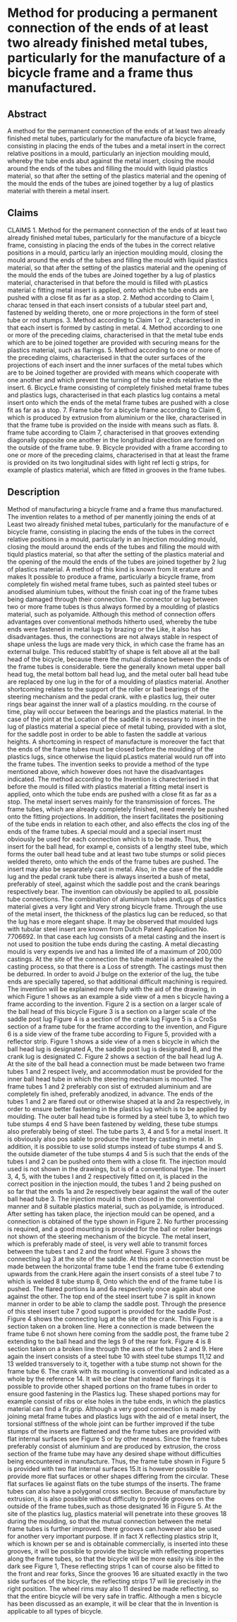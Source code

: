 # Method for producing a permanent connection of the ends of at least two already finished metal tubes, particularly for the manufacture of a bicycle frame and a frame thus manufactured.

## Abstract
A method for the permanent connection of the ends of at least two already finished metal tubes, particularly for the manufacture ofa bicycle frame, consisting in placing the ends of the tubes and a metal insert in the correct relative positions in a mould, particularly an injection moulding mould, whereby the tube ends abut against the metal insert, closing the mould around the ends of the tubes and filling the mould with liquid plastics material, so that after the setting of the plastics material and the opening of the mould the ends of the tubes are joined together by a lug of plastics material with therein a metal insert.

## Claims
CLAIMS 1. Method for the permanent connection of the ends of at least two already finished metal tubes, particularly for the manufacture of a bicycle frame, consisting in placing the ends of the tubes in the correct relative positions in a mould, particu larly an injection moulding mould, closing the mould around the ends of the tubes and filling the mould with liquid plastics material, so that after the setting of the plastics material and the opening of the mould the ends of the tubes are Joined together by a lug of plastics material, characterised in that before the mould is filled with pLastics material c fitting metal insert is applied, onto which the tube ends are pushed with a close fit as far as a stop. 2. Method according to Claim I, charac tensed in that each insert consists of a tubular steel part and, fastened by welding thereto, one or more projections in the form of steel tube or rod stumps. 3. Method according to Claim 1 or 2, characterised in that each insert is formed by casting in metal. 4. Method according to one or more of the preceding claims, characterised in that the metal tube ends which are to be joined together are provided with securing means for the plastics material, such as flarings. 5. Method according to one or more of the preceding claims, characterised in that the outer surfaces of the projections of each insert and the inner surfaces of the metal tubes which are to be Joined together are provided with means which cooperate with one another and which prevent the turning of the tube ends relative to the insert. 6. BicycLe frame consisting of completely finished metal frame tubes and plastics lugs, characterised in that each plastics lug contains a metal insert onto which the ends of the metal frame tubes are pushed with a close fit as far as a stop. 7. Frame tube for a bicycle frame according to Claim 6, which is produced by extrusion from aluminium or the like, characterised in that the frame tube is provided on the inside with means such as flats. 8. frame tube according to Claim 7, characterised in that grooves extending diagonally opposite one another in the longitudinal direction are formed on the outside of the frame tube. 9. Bicycle provided with a frame according to one or more of the preceding claims, characterised in that at least the frame is provided on its two longitudinal sides with light ref lecti g strips, for example of plastics material, which are fitted in grooves in the frame tubes.

## Description
Method of manufacturing a bicycle frame and a frame thus manufactured. The invention relates to a method of per manently joining the ends of at Least two already finished metal tubes, particularly for the manufacture of e bicycle frame, consisting in placing the ends of the tubes in the correct relative positions in a mould, particularly in an Injection moulding mould, closing the mould around the ends of the tubes and filling the mould with tiquld plastics material, so that after the setting of the plastics material and the opening of the mould the ends of the tubes are joined together by 2 lug of plastics material. A method of this kind is known from lit erature and makes It possible to produce a frame, particularly a bicycle frame, from completely fin wished metal frame tubes, such as painted steel tubes or anodised aluminium tubes, without the finish coat ing of the frame tubes being damaged through their connection. The connector or lug between two or more frame tubes is thus always formed by a moulding of plastics material, such as polyamide. Although this method of connection offers advantages over conventional methods hitherto used, whereby the tube ends were fastened in metal lugs by brazing or the Like, it also has disadvantages. thus, the connections are not always stable in respect of shape unless the lugs are made very thick, in which case the frame has an external bulge. This reduced stablt1ty of shape is felt above all at the ball head of the bicycle, because there the mutual distance between the ends of the frame tubes is considerable. tiere the generally known metal upper ball head tug, the metal bottom ball head lug, and the metal outer ball head tube are replaced by one lug in the for of a moulding of plastics material. Another shortcoming relates to the support of the roller or ball bearings of the steering mechanism and the pedal crank. with e plastics lug, their outer rings bear against the inner wall of a plastics moulding. rn the course of time, play will occur between the bearings and the plastics material. In the case of the joint at the Location of the saddle it is necessary to insert in the lug of plastics material a special piece of metal tubing, provided with a slot, for the saddle post in order to be able to fasten the saddle at various heights. A shortcoming in respect of manufacture is moreover the fact that the ends of the frame tubes must be closed before the moulding of the plastics lugs, since otherwise the liquid pLastics material would run off into the frame tubes. The invention seeks to provide a method of the type mentioned above, which however does not have the disadvantages indicated. The method according to the Invention is charecterised in that before the mould is filled with plastics material a fitting metal insert is applied, onto which the tube ends are pushed with a close fit as far as a stop. The metal insert serves mainly for the transmission of forces. The frame tubes, which are already completely finished, need merely be pushed onto the fitting projections. In addition, the insert facilitates the positioning of the tube ends in relation to each other, and also effects the clos ing of the ends of the frame tubes. A special mould and a special insert must obviously be used for each connection which is to be made. Thus, the insert for the ball head, for exampl e, consists of a lengthy steel tube, which forms the outer ball head tube and at least two tube stumps or solid pieces welded thereto, onto which the ends of the frame tubes are pushed. The insert may also be separately cast in metal. Also, in the case of the saddle lug and the pedal crank tube there is always inserted a bush of metal, preferably of steel, against which the saddle post and the crank bearings respectively bear. The invention can obviously be applied to alL possible tube connections. The combination of aluminium tubes andLugs of plastics material gives a very light and Very strong bicycle frame. Through the use of the metal insert, the thickness of the plastics lug can be reduced, so that the lug has e more elegant shape. It may be observed that moulded lugs with tubular steel insert are known from Dutch Patent Application No. 7706692. In that case each lug consists of a metal casting and the insert is not used to position the tube ends during the casting. A metal diecasting mould is very expends ive and has a limited life of a maximum of 200,000 castings. At the site of the connection the tube material is annealed by the casting process, so that there is a Loss of strength. The castings must then be deburred. In order to avoid J bulge on the exterior of the lug, the tube ends are specially tapered, so that additional difficult machining is required. The invention will be explained more fully with the aid of the drawing, in which Figure 1 shows as an example a side view of a men s bicycle having a frame according to the invention. Figure 2 is a section on a larger scale of the ball head of this bicycle Figure 3 is a section on a larger scale of the saddle post lug Figure 4 is a section of the crank lug Figure 5 is a CroSs section of a frame tube for the frame according to the invention, and Figure 6 is a side view of the frame tube according to Figure 5, provided with a reflector strip. Figure 1 shows a side view of a men s bicycle in which the ball head lug is designated A, the saddle post lug is designated B, and the crank lug is designated C. Figure 2 shows a section of the ball head lug A. At the site of the ball head a connection must be made between two frame tubes 1 and 2 respect lively, and accommodation must be provided for the inner ball head tube in which the steering mechanism is mounted. The frame tubes 1 and 2 preferably con sist of extruded aluminium and are completely fin ished, preferably anodized, in advance. The ends of the tubes 1 and 2 are flared out or otherwise shaped at la and 2a respectively, in order to ensure better fastening in the plastics lug which is to be applied by moulding. The outer ball head tube is formed by a steel tube 3, to which two tube stumps 4 end S have been fastened by welding, these tube stumps also preferably being of steel. The tube parts 3, 4 and 5 for a metal insert. It is obviously also pos sable to produce the insert by casting in metal. In addition, it is possible to use solid stumps instead of tube stumps 4 and S. the outside diameter of the tube stumps 4 and 5 is such that the ends of the tubes I and 2 can be pushed onto them with a close fit. The injection mould used is not shown in the drawings, but is of a conventional type. The insert 3, 4, 5, with the tubes I and 2 respectively fitted on it, is placed in the correct position in the injection mould, the tubes 1 and 2 being pushed on so far that the ends 1a and 2e respectively bear against the wall of the outer ball head tube 3. The injection mould is then closed in the conventional manner and 8 suitable plastics material, such as poLyamide, is introduced. After setting has taken place, the injection mould can be opened, and a connection is obtained of the type shown in Figure 2. No further processing is required, and a good mounting is provided for the ball or roller bearings not shown of the steering mechanism of the bicycle. The metal insert, which is preferably made of steel, is very well able to transmit forces between the tubes t and 2 and the front wheel. Figure 3 shows the connecting lug 3 at the site of the saddle. At this point a connection must be made between the horizontal frame tube 1 end the frame tube 6 extending upwards from the crank.Here again the insert consists of a steel tube 7 to which is welded 8 tube stump 8, Onto which the end of the frame tube I is pushed. The flared portions Ia and 6a respectively once again abut one against the other. The top end of the steel insert tube 7 is split in known manner in order to be able to clamp the saddle post. Through the presence of this steel insert tube 7 good support is provided for the saddle Post . Figure 4 shows the connecting lug at the site of the crank. This Figure is a section taken on a broken line. Here a connection is made between the frame tube 6 not shown here coming from the saddle post, the frame tube 2 extending to the ball head and the legs 9 of the rear fork. Figure 4 is 8 section taken on a broken line through the axes of the tubes 2 and 9. Here again the insert consists of a steel tube 10 with steel tube stumps 11,12 and 13 welded transversely to it, together with a tube stump not shown for the frame tube 6. The crank with its mounting is conventional and indicated as a whole by the reference 14. It wilt be clear that instead of flarings it is possible to provide other shaped portions on tho frame tubes in order to ensure good fastening in the Plastics lug. These shaped portions may for example consist of ribs or else holes in the tube ends, in which the plastics material can find a fir.grip. Although a very good connection is made by joining metal frame tubes and plastics lugs with the aid of e metal insert, the torsional stiffness of the whole joint can be further improved if the tube stumps of the inserts are flattened and the frame tubes are provided with flat internal surfaces see Figure S or by other means. Since the frame tubes preferably consist of aluminium and are produced by extrusion, the cross section of the frame tube may have any desired shape without difficulties being encountered in manufacture. Thus, the frame tube shown in Figure 5 is provided with two flat internal surfaces 15.It is however possible to provide more flat surfaces or other shapes differing from the circular. These flat surfaces lie against flats on the tube stumps of the inserts. The frame tubes can also have a polygonal cross section. Because of manufacture by extrusion, it is also possible without difficulty to provide grooves on the outside of the frame tubes,such as those designated 16 in Figure 5. At the site of the plastics lug, plastics material will penetrate into these grooves 18 during the moulding, so that the mutual connection between the metal frame tubes is further improved. there grooves can.however also be used for another very important purpose. If in fact X reflecting plastics strip It, which is known per se and is obtainable commercially, is inserted into these grooves, it will be possible to provide the bicycle with reflecting properties along the frame tubes, so that the bicycle will be more easily vis ible in the dark see Figure 1, These reflecting strips 1 can of course also be fitted to the front and rear forks, Since the grooves 16 are situated exactly in the two side surfaces of the bicycle, the reflecting strips 17 will lie precisely in the right position. The wheel rims may also 11 desired be made reflecting, so that the entire bicycle will be very safe in traffic. Although a men s bicycle has been discussed as an example, it will be clear that the in Invention is applicable to all types of bicycle.
